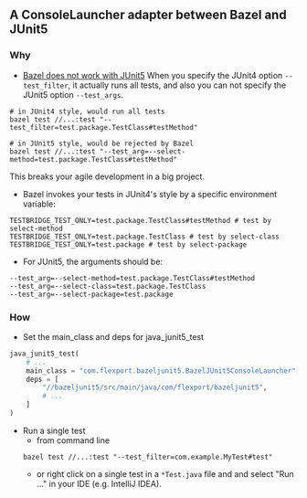 A ConsoleLauncher adapter between Bazel and JUnit5
---

### Why
* [Bazel does not work with JUnit5](https://github.com/bazelbuild/bazel/issues/6681)
When you specify the JUnit4 option `--test_filter`, it actually runs all tests, and also you can not specify the JUnit5 option `--test_args`.
```shell script
# in JUnit4 style, would run all tests
bazel test //...:test "--test_filter=test.package.TestClass#testMethod"

# in JUnit5 style, would be rejected by Bazel
bazel test //...:test "--test_arg=--select-method=test.package.TestClass#testMethod"
```
This breaks your agile development in a big project.

* Bazel invokes your tests in JUnit4's style by a specific environment variable:
```shell script
TESTBRIDGE_TEST_ONLY=test.package.TestClass#testMethod # test by select-method
TESTBRIDGE_TEST_ONLY=test.package.TestClass # test by select-class
TESTBRIDGE_TEST_ONLY=test.package # test by select-package
```

* For JUnit5, the arguments should be:
```shell script
--test_arg=--select-method=test.package.TestClass#testMethod
--test_arg=--select-class=test.package.TestClass
--test_arg=--select-package=test.package
```

### How
* Set the main_class and deps for java_junit5_test
```python
java_junit5_test(
    # ...
    main_class = "com.flexport.bazeljunit5.BazelJUnit5ConsoleLauncher",
    deps = [
        "//bazeljunit5/src/main/java/com/flexport/bazeljunit5",
        # ...
    ]
)
```
* Run a single test
  * from command line
  ```shell script
  bazel test //...:test "--test_filter=com.example.MyTest#test"
  ```
  * or right click  on a single test in a `*Test.java` file and and select "Run ..." in your IDE (e.g. IntelliJ IDEA).
